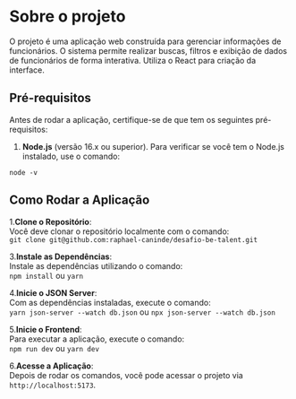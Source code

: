 # Sobre o projeto

O projeto é uma aplicação web construída para gerenciar informações de funcionários. O sistema permite realizar buscas, filtros e exibição de dados de funcionários de forma interativa. Utiliza o React para criação da interface.

## Pré-requisitos

Antes de rodar a aplicação, certifique-se de que tem os seguintes pré-requisitos:

1. **Node.js** (versão 16.x ou superior). Para verificar se você tem o Node.js instalado, use o comando:

`node -v`

## Como Rodar a Aplicação

1.**Clone o Repositório**:  
 Você deve clonar o repositório localmente com o comando:  
`git clone git@github.com:raphael-caninde/desafio-be-talent.git`

3.**Instale as Dependências**:  
 Instale as dependências utilizando o comando:  
`npm install` ou `yarn`

4.**Inicie o JSON Server**:  
 Com as dependências instaladas, execute o comando:  
`yarn json-server --watch db.json` ou `npx json-server --watch db.json`

5.**Inicie o Frontend**:  
 Para executar a aplicação, execute o comando:  
`npm run dev` ou `yarn dev`

6.**Acesse a Aplicação**:  
 Depois de rodar os comandos, você pode acessar o projeto via `http://localhost:5173`.
